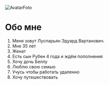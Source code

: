 ![AvatarFoto](https://drive.google.com/file/d/1wE0Rk4mAMigXgthkrJeQOGzYF7zDLPEJ/view?usp=sharing)

# Обо мне

1. Меня зовут Луспарьян Эдуард Вартанович.
2. Мне 35 лет
3. Женат
4. Есть сын Рубен 4 года и ждём пополнения
5. Хочу дочь Беллу
6. Люблю свою семью
7. Учусь чтобы работать удаленно
8. Хочу путешествовать